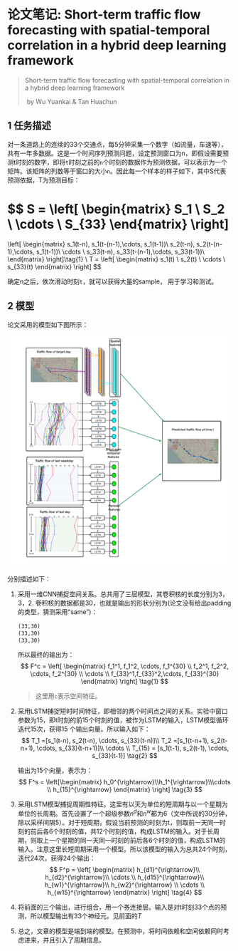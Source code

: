 #  论文笔记: Short-term traffic flow forecasting with spatial-temporal correlation in a hybrid deep learning framework

> Short-term traffic flow forecasting with spatial-temporal correlation in a hybrid deep learning framework
>
> ​        by Wu Yuankai & Tan Huachun

## 1 任务描述

 

​        对一条道路上的连续的33个交通点，每5分钟采集一个数字（如流量，车速等），共有一年多数据。这是一个时间序列预测问题，设定预测窗口为n，即假设需要预测t时刻的数字，即将`t`时刻之前的`n`个时刻的数据作为预测依据，可以表示为一个矩阵。该矩阵的列数等于窗口的大小`n`。因此每一个样本的样子如下，其中S代表预测依据，T为预测目标：


$$
S = 
\left[
\begin{matrix}
S_1 \\
S_2 \\
\cdots \\
S_{33}
\end{matrix}
\right]
= 
\left[ 
\begin{matrix}
s_1(t-n), s_1(t-(n-1),\cdots, s_1(t-1))\\
s_2(t-n), s_2(t-(n-1),\cdots, s_1(t-1))\\
\cdots \\
s_33(t-n), s_33(t-(n-1),\cdots, s_33(t-1))\\
\end{matrix}
\right]\tag{1}
\\
T =
\left[
\begin{matrix}
s_1(t) \\
s_2(t) \\
\cdots \\
s_{33}(t)
\end{matrix}
\right]
$$


确定n之后，依次滑动时刻`t`，就可以获得大量的sample， 用于学习和测试。

## 2 模型

论文采用的模型如下图所示：

![note1-1](./imags/note1-1.png)

分别描述如下：

1. 采用一维CNN捕捉空间关系。总共用了三层模型，其卷积核的长度分别为3，3，2. 卷积核的数据都是30，也就是输出的形状分别为(论文没有给出padding的类型，猜测采用“same”)：

   ```
   (33,30) 
   (33,30) 
   (33,30)
   ```

   所以最终的输出为：
   $$
   F^c =
   \left[
   \begin{matrix}
   f_1^1, f_1^2, \cdots, f_1^{30} \\
   f_2^1, f_2^2, \cdots, f_2^{30} \\
   \cdots \\
   f_{33}^1,f_{33}^2,\cdots, f_{33}^{30}
   \end{matrix}
   \right] \tag{1}
   $$

   > 这里用`c`表示空间特征。

2. 采用LSTM捕捉短时时间特征，即相邻的两个时间点之间的关系。实验中窗口参数为15，即t时刻的前15个时刻的值，被作为LSTM的输入，LSTM模型循环迭代15次，获得15 个输出向量。所以输入如下：
   $$
   T_1 =[s_1(t-n), s_2(t-n), \cdots, s_{33}(t-n)]\\
   T_2 =[s_1(t-n+1), s_2(t-n+1), \cdots, s_{33}(t-n+1)]\\
   \cdots \\
   T_{15} = [s_1(t-1), s_2(t-1), \cdots, s_{33}(t-1)]
   \tag{2}
   $$
   

   输出为15个向量，表示为：
   $$
   F^s = 
   \left[\begin{matrix}
   h_0^{\rightarrow}\\h_1^{\rightarrow}\\\cdots \\ h_{15}^{\rightarrow}
   \end{matrix}
   \right]
   \tag{3}
   $$

3. 采用LSTM模型捕捉周期性特征。这里有以天为单位的短周期与以一个星期为单位的长周期。首先设置了一个超级参数$n^d$和$n^w$都为6（文中所说的30分钟，除以采样间隔5）。对于短周期，假设当前预测的时刻为t，则取前一天同一时刻的前后各6个时刻的值，共12个时刻的值，构成LSTM的输入。对于长周期，则取上一个星期的同一天同一时刻的前后各6个时刻的值，构成LSTM的输入。注意这里长短周期采用一个模型。所以该模型的输入为总共24个时刻，迭代24次，获得24个输出：
   $$
   F^p =
   \left[
   \begin{matrix}
   h_{d1}^{\rightarrow}\\
   h_{d2}^{\rightarrow}\\
   \cdots  \\
   h_{d15}^{\rightarrow}\\
   h_{w1}^{\rightarrow}\\
   h_{w2}^{\rightarrow} \\
   \cdots \\
   h_{w15}^{\rightarrow}
   \end{matrix}
   \right]
   \tag{4}
   $$
   
4. 将前面的三个输出，进行组合，用一个券连接层。输入是对t时刻33个点的预测，所以模型输出有33个神经元。见前面的$T$

5.  总之，文章的模型是端到端的模型。在预测中，将时间依赖和空间依赖同时考虑进来，并且引入了周期信息。